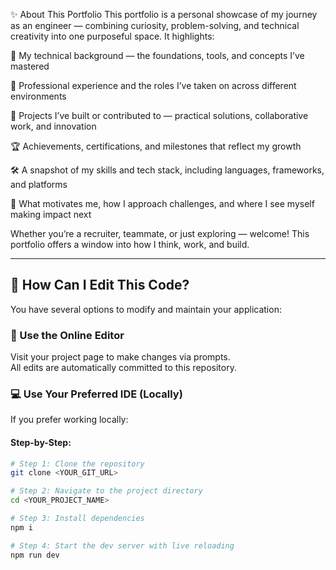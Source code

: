 ✨ About This Portfolio
This portfolio is a personal showcase of my journey as an engineer — combining curiosity, problem-solving, and technical creativity into one purposeful space. It highlights:

🧠 My technical background — the foundations, tools, and concepts I’ve mastered

💼 Professional experience and the roles I’ve taken on across different environments

🚀 Projects I’ve built or contributed to — practical solutions, collaborative work, and innovation

🏆 Achievements, certifications, and milestones that reflect my growth

🛠️ A snapshot of my skills and tech stack, including languages, frameworks, and platforms

🎯 What motivates me, how I approach challenges, and where I see myself making impact next

Whether you’re a recruiter, teammate, or just exploring — welcome! This portfolio offers a window into how I think, work, and build.

---

## 🚀 How Can I Edit This Code?

You have several options to modify and maintain your application:

### 🔧 Use the Online Editor  
Visit your project page to make changes via prompts.  
All edits are automatically committed to this repository.

### 💻 Use Your Preferred IDE (Locally)

If you prefer working locally:

#### Step-by-Step:

```bash
# Step 1: Clone the repository
git clone <YOUR_GIT_URL>

# Step 2: Navigate to the project directory
cd <YOUR_PROJECT_NAME>

# Step 3: Install dependencies
npm i

# Step 4: Start the dev server with live reloading
npm run dev
